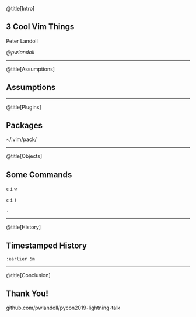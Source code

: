 @title[Intro]

3 Cool Vim Things
-----------------

Peter Landoll

_@pwlandoll_

---
@title[Assumptions]

Assumptions
-----------

---
@title[Plugins]

Packages
--------

~/.vim/pack/

---
@title[Objects]

Some Commands
-------------

`c` `i` `w`

`c` `i` `(`

`.`

---
@title[History]

Timestamped History
-------------------

`:earlier 5m`

---
@title[Conclusion]

Thank You!
----------

github.com/pwlandoll/pycon2019-lightning-talk


